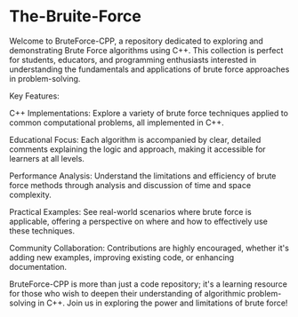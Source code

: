 # The-Bruite-Force
Welcome to BruteForce-CPP, a repository dedicated to exploring and demonstrating Brute Force algorithms using C++. 
This collection is perfect for students, educators, and programming enthusiasts interested in understanding the 
fundamentals and applications of brute force approaches in problem-solving.

Key Features:

C++ Implementations: Explore a variety of brute force techniques applied to common computational problems, all implemented in C++.

Educational Focus: Each algorithm is accompanied by clear, detailed comments explaining the logic and approach, making it accessible for learners at all levels.

Performance Analysis: Understand the limitations and efficiency of brute force methods through analysis and discussion of time and space complexity.

Practical Examples: See real-world scenarios where brute force is applicable, offering a perspective on where and how to effectively use these techniques.

Community Collaboration: Contributions are highly encouraged, whether it's adding new examples, improving existing code, or enhancing documentation.

BruteForce-CPP is more than just a code repository; it's a learning resource for those who wish to deepen their understanding of algorithmic problem-solving 
in C++. Join us in exploring the power and limitations of brute force!

